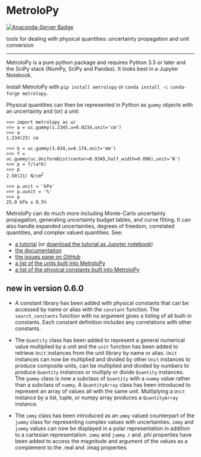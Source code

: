 # MetroloPy  
[![Anaconda-Server Badge](https://anaconda.org/conda-forge/metrolopy/badges/platforms.svg)](https://anaconda.org/conda-forge/metrolopy)

tools for dealing with physical quantities:  uncertainty propagation and unit conversion

---

MetroloPy is a pure python package and requires Python 3.5 or later and the SciPy stack (NumPy, SciPy and Pandas).  It looks best in a Jupyter Notebook.

Install MetroloPy with `pip install metrolopy`  or 
`conda install -c conda-forge metrolopy`.

Physical quantities can then be represented in Python as `gummy` objects with an uncertainty and (or) a unit:

<pre><code>&gt;&gt;&gt; import metrolopy as uc
&gt;&gt;&gt; a = uc.gummy(1.2345,u=0.0234,unit='cm')
&gt;&gt;&gt; a
1.234(23) cm

&gt;&gt;&gt; b = uc.gummy(3.034,u=0.174,unit='mm')
&gt;&gt;&gt; f = uc.gummy(uc.UniformDist(center=0.9345,half_width=0.096),unit='N')
&gt;&gt;&gt; p = f/(a*b)
&gt;&gt;&gt; p
2.50(21) N/cm<sup>2</sup>

&gt;&gt;&gt; p.unit = 'kPa'
&gt;&gt;&gt; p.uunit = '%'
&gt;&gt;&gt; p
25.0 kPa &plusmn; 8.5%
</code></pre>

MetroloPy can do much more including Monte-Carlo uncertainty propagation, generating uncertainty budget tables, and curve fitting.  It can also handle expanded uncertainties, degrees of freedom, correlated quantities, and complex valued quantities. See:

* [a tutorial](https://nrc-cnrc.github.io/MetroloPy/_build/html/_static/tutorial.html) (or  <a href="https://nrc-cnrc.github.io/MetroloPy/_build/html/_downloads/tutorial.ipynb" download> download the tutorial as Jupyter notebook</a>)
* [the documentation](https://nrc-cnrc.github.io/MetroloPy/)
* [the issues page on GitHub](https://github.com/nrc-cnrc/Metrolopy/issues)
* [a list of the units built into MetroloPy](https://nrc-cnrc.github.io/MetroloPy/_static/units.html)
* [a list of the physical constants built into MetroloPy](https://nrc-cnrc.github.io/MetroloPy/_static/constants.html)

## new in version 0.6.0

* A constant library has been added with physical constants that can be accessed
  by name or alias with the `constant` function.  The `search_constants` function 
  with no argument gives a listing of all built-in constants.  Each constant 
  definition includes any correlations with other constants.

* The `Quantity` class has been added to represent a general numerical value
  multiplied by a unit and the `unit` function has been added to retrieve
  `Unit` instances from the unit library by name or alias.  `Unit` instances 
  can now be multiplied and divided by other `Unit` instances to produce
  composite units, can be multiplied and divided by numbers to produce 
  `Quantity` instances or multiply or divide `Quantity` instances.  The 
  `gummy` class is now a subclass of `Quantity` with a `nummy` value rather 
  than a subclass of `nummy`.  A `QuantityArray` class has been introduced
  to represent an array of values all with the same unit.  Multiplying a `Unit`
  instance by a list, tuple, or numpy array produces a `QuantityArray` instance.

* The `immy` class has been introduced as an `ummy` valued counterpart of the 
  `jummy` class for representing complex values with uncertainties.  `immy` 
  and `jummy` values can now be displayed in a polar representation in addition 
  to a cartesian representation.  `immy` and `jummy` .r and .phi properties 
  have been added to access the magnitude and argument of the values as a 
  complement to the .real and .imag properties.



